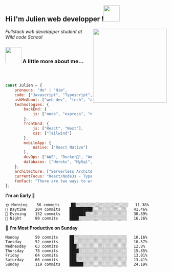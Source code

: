 





<h2>Hi I'm Julien web developper !<img src="https://media.giphy.com/media/12oufCB0MyZ1Go/giphy.gif" width="50"></h2>
<img align='right' src="https://media.giphy.com/media/M9gbBd9nbDrOTu1Mqx/giphy.gif" width="230">
<p><em>Fullstack web developper student at Wild code School
</em></p>



### <img src="https://media.giphy.com/media/VgCDAzcKvsR6OM0uWg/giphy.gif" width="50"> A little more about me...  

```javascript



const Julien = {
    pronouns: "He" | "Him",
    code: ["Javascript", "Typescript","html","css", { ... rest}],
    askMeAbout: ["web dev", "tech", "app dev", "music"],
    technologies: {
        backEnd: {
            js: ["node", "express", "next"],
        },
        frontEnd: {
            js: ["React", "Next"],
            css: ["Tailwind"]
        },
        mobileApp: {
            native: ["React Native"]
        },
        devOps: ["AWS", "Docker🐳", "Amplication", "Amplify", {...rest],
        databases: ["Heroku", "MySql", "postgres","prisma"]
    },
    architecture: ["Serverless Architecture", "Progressive web applications", "Single page applications"],
    currentFocus: "React/NodeJs - Typescript - FullStackApp",
    funFact: "There are two ways to write error-free programs; only the third one works"
};
```

**I'm an Early 🐤** 

```text                                                          
🌞 Morning    56 commits     ██░░░░░░░░░░░░░░░░░░░░░░░   11.38% 
🌆 Daytime    204 commits    ██████████░░░░░░░░░░░░░░░   41.46% 
🌃 Evening    152 commits    ███████░░░░░░░░░░░░░░░░░░   30.89% 
🌙 Night      80 commits     ████░░░░░░░░░░░░░░░░░░░░░   16.26%

```
📅 **I'm Most Productive on Sunday** 

```text                                                     
Monday       50 commits     ██░░░░░░░░░░░░░░░░░░░░░░░   10.16% 
Tuesday      52 commits     ██░░░░░░░░░░░░░░░░░░░░░░░   10.57% 
Wednesday    63 commits     ███░░░░░░░░░░░░░░░░░░░░░░   12.8% 
Thursday     78 commits     ████░░░░░░░░░░░░░░░░░░░░░   15.85% 
Friday       64 commits     ███░░░░░░░░░░░░░░░░░░░░░░   13.01% 
Saturday     66 commits     ███░░░░░░░░░░░░░░░░░░░░░░   13.41% 
Sunday       119 commits    ██████░░░░░░░░░░░░░░░░░░░   24.19%

```











